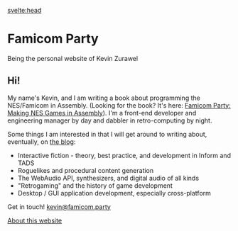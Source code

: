 <svelte:head>
  <title>Famicom Party</title>
</svelte:head>

# Famicom Party

<p class="subtitle">Being the personal website of Kevin Zurawel</p>

## Hi!

My name's Kevin, and I am writing a book about programming the NES/Famicom in Assembly. (Looking for the book? It's here: [Famicom Party: Making NES Games in Assembly](/book)). I'm a front-end developer and engineering manager by day and dabbler in retro-computing by night.

Some things I am interested in that I will get around to writing about, eventually, on [the blog](/blog):

- Interactive fiction - theory, best practice, and development in Inform and TADS
- Roguelikes and procedural content generation
- The WebAudio API, synthesizers, and digital audio of all kinds
- "Retrogaming" and the history of game development
- Desktop / GUI application development, especially cross-platform

Get in touch! [kevin@famicom.party](mailto:kevin@famicom.party)

[About this website](/about)
